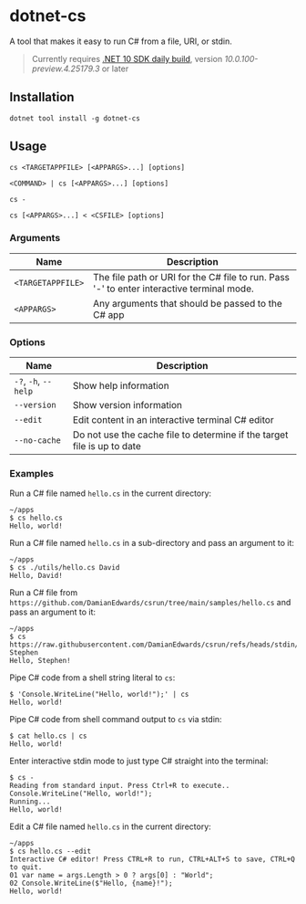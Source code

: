 # dotnet-cs

A tool that makes it easy to run C# from a file, URI, or stdin.

> Currently requires [.NET 10 SDK daily build](https://github.com/dotnet/sdk/blob/main/documentation/package-table.md), version *10.0.100-preview.4.25179.3* or later

## Installation

```shell
dotnet tool install -g dotnet-cs
```

## Usage

```shell
cs <TARGETAPPFILE> [<APPARGS>...] [options]
```

```shell
<COMMAND> | cs [<APPARGS>...] [options]
```

```shell
cs -
```

```shell
cs [<APPARGS>...] < <CSFILE> [options]
```

### Arguments

Name  | Description
------|------------------------------------------------
`<TARGETAPPFILE>` | The file path or URI for the C# file to run. Pass '-' to enter interactive terminal mode.
`<APPARGS>` | Any arguments that should be passed to the C# app

### Options

Name  | Description
------|------------------------------------------------
`-?`, `-h`, `--help` | Show help information
`--version` | Show version information
`--edit` | Edit content in an interactive terminal C# editor
`--no-cache` | Do not use the cache file to determine if the target file is up to date

### Examples

Run a C# file named `hello.cs` in the current directory:

```shell
~/apps
$ cs hello.cs
Hello, world!
```

Run a C# file named `hello.cs` in a sub-directory and pass an argument to it:

```shell
~/apps
$ cs ./utils/hello.cs David
Hello, David!
```

Run a C# file from `https://github.com/DamianEdwards/csrun/tree/main/samples/hello.cs` and pass an argument to it:

```shell
~/apps
$ cs https://raw.githubusercontent.com/DamianEdwards/csrun/refs/heads/stdin/samples/hello.cs Stephen
Hello, Stephen!
```

Pipe C# code from a shell string literal to `cs`:

```shell
$ 'Console.WriteLine("Hello, world!");' | cs
Hello, world!
```

Pipe C# code from shell command output to `cs` via stdin:

```shell
$ cat hello.cs | cs
Hello, world!
```

Enter interactive stdin mode to just type C# straight into the terminal:

```shell
$ cs -
Reading from standard input. Press Ctrl+R to execute..
Console.WriteLine("Hello, world!");
Running...
Hello, world!
```

Edit a C# file named `hello.cs` in the current directory:

```shell
~/apps
$ cs hello.cs --edit
Interactive C# editor! Press CTRL+R to run, CTRL+ALT+S to save, CTRL+Q to quit.
01 var name = args.Length > 0 ? args[0] : "World";
02 Console.WriteLine($"Hello, {name}!");
Hello, world!
```

